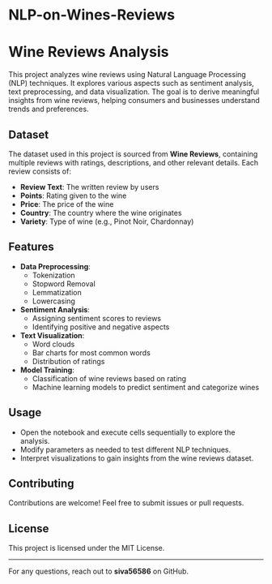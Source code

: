 # NLP-on-Wines-Reviews
# Wine Reviews Analysis

This project analyzes wine reviews using Natural Language Processing (NLP) techniques. It explores various aspects such as sentiment analysis, text preprocessing, and data visualization. The goal is to derive meaningful insights from wine reviews, helping consumers and businesses understand trends and preferences.

## Dataset
The dataset used in this project is sourced from **Wine Reviews**, containing multiple reviews with ratings, descriptions, and other relevant details. Each review consists of:
- **Review Text**: The written review by users
- **Points**: Rating given to the wine
- **Price**: The price of the wine
- **Country**: The country where the wine originates
- **Variety**: Type of wine (e.g., Pinot Noir, Chardonnay)

## Features
- **Data Preprocessing**:
  - Tokenization
  - Stopword Removal
  - Lemmatization
  - Lowercasing
- **Sentiment Analysis**:
  - Assigning sentiment scores to reviews
  - Identifying positive and negative aspects
- **Text Visualization**:
  - Word clouds
  - Bar charts for most common words
  - Distribution of ratings
- **Model Training**:
  - Classification of wine reviews based on rating
  - Machine learning models to predict sentiment and categorize wines

## Usage
- Open the notebook and execute cells sequentially to explore the analysis.
- Modify parameters as needed to test different NLP techniques.
- Interpret visualizations to gain insights from the wine reviews dataset.

## Contributing
Contributions are welcome! Feel free to submit issues or pull requests.

## License
This project is licensed under the MIT License.

---
For any questions, reach out to **siva56586** on GitHub.

